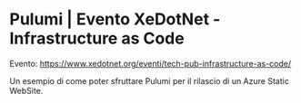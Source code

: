 # Pulumi | Evento XeDotNet  - Infrastructure as Code 

Evento: https://www.xedotnet.org/eventi/tech-pub-infrastructure-as-code/


Un esempio di come poter sfruttare Pulumi per il rilascio di un Azure Static WebSite.





